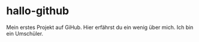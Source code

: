 # hallo-github
Mein erstes Projekt auf GiHub. Hier erfährst du ein wenig über mich.
Ich bin ein Umschüler.

